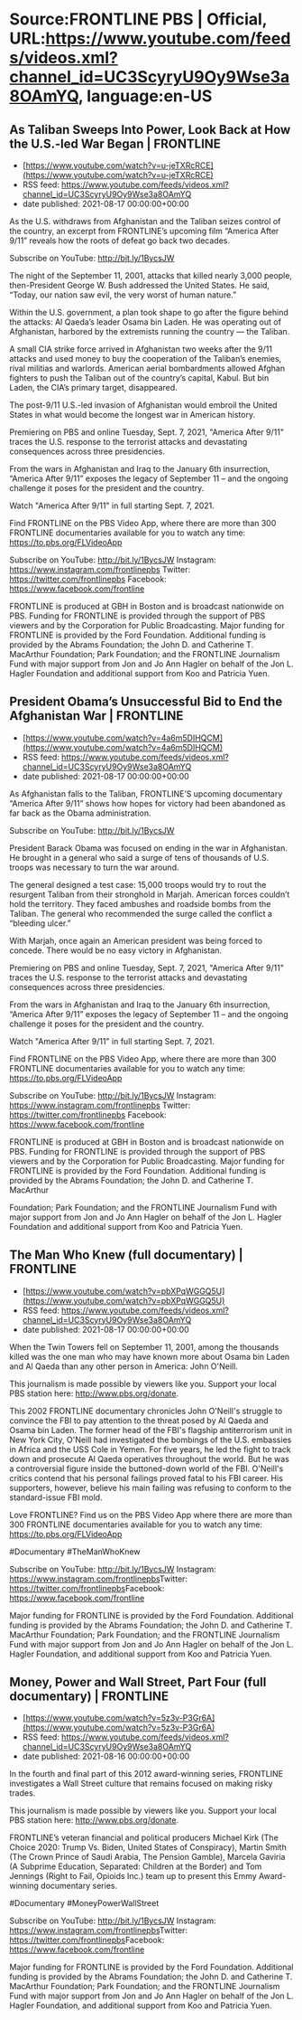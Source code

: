 # Source:FRONTLINE PBS | Official, URL:https://www.youtube.com/feeds/videos.xml?channel_id=UC3ScyryU9Oy9Wse3a8OAmYQ, language:en-US

## As Taliban Sweeps Into Power, Look Back at How the U.S.-led War Began | FRONTLINE
 - [https://www.youtube.com/watch?v=u-jeTXRcRCE](https://www.youtube.com/watch?v=u-jeTXRcRCE)
 - RSS feed: https://www.youtube.com/feeds/videos.xml?channel_id=UC3ScyryU9Oy9Wse3a8OAmYQ
 - date published: 2021-08-17 00:00:00+00:00

As the U.S. withdraws from Afghanistan and the Taliban seizes control of the country, an excerpt from FRONTLINE’s upcoming film “America After 9/11” reveals how the roots of defeat go back two decades.

Subscribe on YouTube: http://bit.ly/1BycsJW

The night of the September 11, 2001, attacks that killed nearly 3,000 people, then-President George W. Bush addressed the United States. He said, “Today, our nation saw evil, the very worst of human nature.”

Within the U.S. government, a plan took shape to go after the figure behind the attacks: Al Qaeda’s leader Osama bin Laden. He was operating out of Afghanistan, harbored by the extremists running the country — the Taliban.

A small CIA strike force arrived in Afghanistan two weeks after the 9/11 attacks and used money to buy the cooperation of the Taliban’s enemies, rival militias and warlords. American aerial bombardments allowed Afghan fighters to push the Taliban out of the country’s capital, Kabul. But bin Laden, the CIA’s primary target, disappeared.

The post-9/11 U.S.-led invasion of Afghanistan would embroil the United States in what would become the longest war in American history.

Premiering on PBS and online Tuesday, Sept. 7, 2021, "America After 9/11" traces the U.S. response to the terrorist attacks and devastating consequences across three presidencies.

From the wars in Afghanistan and Iraq to the January 6th insurrection, “America After 9/11” exposes the legacy of September 11 – and the ongoing challenge it poses for the president and the country.

Watch "America After 9/11" in full starting Sept. 7, 2021.

Find FRONTLINE on the PBS Video App, where there are more than 300 FRONTLINE documentaries available for you to watch any time: https://to.pbs.org/FLVideoApp

Subscribe on YouTube: http://bit.ly/1BycsJW Instagram: https://www.instagram.com/frontlinepbs Twitter: https://twitter.com/frontlinepbs Facebook: https://www.facebook.com/frontline

FRONTLINE is produced at GBH in Boston and is broadcast nationwide on PBS. Funding for FRONTLINE is provided through the support of PBS viewers and by the Corporation for Public Broadcasting. Major funding for FRONTLINE is provided by the Ford Foundation. Additional funding is provided by the Abrams Foundation; the John D. and Catherine T. MacArthur Foundation; Park Foundation; and the FRONTLINE Journalism Fund with major support from Jon and Jo Ann Hagler on behalf of the Jon L. Hagler Foundation and additional support from Koo and Patricia Yuen.

## President Obama’s Unsuccessful Bid to End the Afghanistan War | FRONTLINE
 - [https://www.youtube.com/watch?v=4a6m5DIHQCM](https://www.youtube.com/watch?v=4a6m5DIHQCM)
 - RSS feed: https://www.youtube.com/feeds/videos.xml?channel_id=UC3ScyryU9Oy9Wse3a8OAmYQ
 - date published: 2021-08-17 00:00:00+00:00

As Afghanistan falls to the Taliban, FRONTLINE’S upcoming documentary “America After 9/11” shows how hopes for victory had been abandoned as far back as the Obama administration.

Subscribe on YouTube: http://bit.ly/1BycsJW

President Barack Obama was focused on ending in the war in Afghanistan. He brought in a general who said a surge of tens of thousands of U.S. troops was necessary to turn the war around.

The general designed a test case: 15,000 troops would try to rout the resurgent Taliban from their stronghold in Marjah. American forces couldn’t hold the territory. They faced ambushes and roadside bombs from the Taliban. The general who recommended the surge called the conflict a “bleeding ulcer.”

With Marjah, once again an American president was being forced to concede. There would be no easy victory in Afghanistan.

Premiering on PBS and online Tuesday, Sept. 7, 2021, "America After 9/11" traces the U.S. response to the terrorist attacks and devastating consequences across three presidencies.

From the wars in Afghanistan and Iraq to the January 6th insurrection, “America After 9/11” exposes the legacy of September 11 – and the ongoing challenge it poses for the president and the country.

Watch "America After 9/11" in full starting Sept. 7, 2021.

Find FRONTLINE on the PBS Video App, where there are more than 300 FRONTLINE documentaries available for you to watch any time: https://to.pbs.org/FLVideoApp

Subscribe on YouTube: http://bit.ly/1BycsJW Instagram: https://www.instagram.com/frontlinepbs Twitter: https://twitter.com/frontlinepbs Facebook: https://www.facebook.com/frontline

FRONTLINE is produced at GBH in Boston and is broadcast nationwide on PBS. Funding for FRONTLINE is provided through the support of PBS viewers and by the Corporation for Public Broadcasting. Major funding for FRONTLINE is provided by the Ford Foundation. Additional funding is provided by the Abrams Foundation; the John D. and Catherine T. MacArthur

Foundation; Park Foundation; and the FRONTLINE Journalism Fund with major support from Jon and Jo Ann Hagler on behalf of the Jon L. Hagler Foundation and additional support from Koo and Patricia Yuen.

## The Man Who Knew (full documentary) | FRONTLINE
 - [https://www.youtube.com/watch?v=pbXPqWGGQ5U](https://www.youtube.com/watch?v=pbXPqWGGQ5U)
 - RSS feed: https://www.youtube.com/feeds/videos.xml?channel_id=UC3ScyryU9Oy9Wse3a8OAmYQ
 - date published: 2021-08-17 00:00:00+00:00

When the Twin Towers fell on September 11, 2001, among the thousands killed was the one man who may have known more about Osama bin Laden and Al Qaeda than any other person in America: John O'Neill.

This journalism is made possible by viewers like you. Support your local PBS station here: http://www.pbs.org/donate​.

This 2002 FRONTLINE documentary chronicles John O'Neill's struggle to convince the FBI to pay attention to the threat posed by Al Qaeda and Osama bin Laden. The former head of the FBI's flagship antiterrorism unit in New York City, O'Neill had investigated the bombings of the U.S. embassies in Africa and the USS Cole in Yemen. For five years, he led the fight to track down and prosecute Al Qaeda operatives throughout the world. But he was a controversial figure inside the buttoned-down world of the FBI. O'Neill's critics contend that his personal failings proved fatal to his FBI career. His supporters, however, believe his main failing was refusing to conform to the standard-issue FBI mold.

Love FRONTLINE? Find us on the PBS Video App where there are more than 300 FRONTLINE documentaries available for you to watch any time: https://to.pbs.org/FLVideoApp​ 

#Documentary​ #TheManWhoKnew

Subscribe on YouTube: http://bit.ly/1BycsJW​
Instagram: https://www.instagram.com/frontlinepbs​
Twitter: https://twitter.com/frontlinepbs​
Facebook: https://www.facebook.com/frontline

Major funding for FRONTLINE is provided by the Ford Foundation. Additional funding is provided by the Abrams Foundation; the John D. and Catherine T. MacArthur Foundation; Park Foundation; and the FRONTLINE Journalism Fund with major support from Jon and Jo Ann Hagler on behalf of the Jon L. Hagler Foundation, and additional support from Koo and Patricia Yuen.

## Money, Power and Wall Street, Part Four (full documentary) | FRONTLINE
 - [https://www.youtube.com/watch?v=5z3v-P3Gr6A](https://www.youtube.com/watch?v=5z3v-P3Gr6A)
 - RSS feed: https://www.youtube.com/feeds/videos.xml?channel_id=UC3ScyryU9Oy9Wse3a8OAmYQ
 - date published: 2021-08-16 00:00:00+00:00

In the fourth and final part of this 2012 award-winning series, FRONTLINE investigates a Wall Street culture that remains focused on making risky trades.
 
This journalism is made possible by viewers like you. Support your local PBS station here: http://www.pbs.org/donate​.
 
FRONTLINE’s veteran financial and political producers Michael Kirk (The Choice 2020: Trump Vs. Biden, United States of Conspiracy), Martin Smith (The Crown Prince of Saudi Arabia, The Pension Gamble), Marcela Gaviria (A Subprime Education, Separated: Children at the Border) and Tom Jennings (Right to Fail, Opioids Inc.) team up to present this Emmy Award-winning documentary series.
 
#Documentary​ #MoneyPowerWallStreet 

Subscribe on YouTube: http://bit.ly/1BycsJW​
Instagram: https://www.instagram.com/frontlinepbs​
Twitter: https://twitter.com/frontlinepbs​
Facebook: https://www.facebook.com/frontline

Major funding for FRONTLINE is provided by the Ford Foundation. Additional funding is provided by the Abrams Foundation; the John D. and Catherine T. MacArthur Foundation; Park Foundation; and the FRONTLINE Journalism Fund with major support from Jon and Jo Ann Hagler on behalf of the Jon L. Hagler Foundation, and additional support from Koo and Patricia Yuen.

